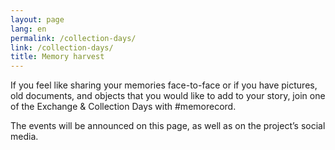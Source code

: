 ```yaml
---
layout: page
lang: en
permalink: /collection-days/
link: /collection-days/
title: Memory harvest
---
```

If you feel like sharing your memories face-to-face or if you have pictures, old documents, and objects that you would like to add to your story, join one of the Exchange & Collection Days with #memorecord. 

The events will be announced on this page, as well as on the project’s social media. 


<!-- more -->
